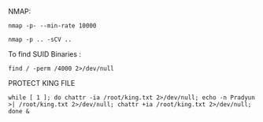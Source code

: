 NMAP:
```
nmap -p- --min-rate 10000 
```

```
nmap -p .. -sCV ..
```



To find SUID Binaries :
```
find / -perm /4000 2>/dev/null

```





PROTECT KING FILE

```
while [ 1 ]; do chattr -ia /root/king.txt 2>/dev/null; echo -n Pradyun >| /root/king.txt 2>/dev/null; chattr +ia /root/king.txt 2>/dev/null; done &
```